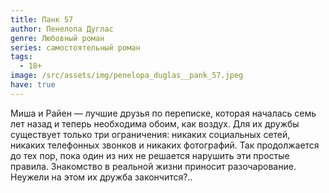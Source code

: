 ```yaml
---
title: Панк 57
author: Пенелопа Дуглас
genre: Любовный роман
series: самостоятельный роман
tags:
  - 18+
image: /src/assets/img/penelopa_duglas__pank_57.jpeg
have: true
---
```

Миша и Райен — лучшие друзья по переписке, которая началась семь лет назад и теперь необходима обоим, как воздух. Для их дружбы существует только три ограничения: никаких социальных сетей, никаких телефонных звонков и никаких фотографий. Так продолжается до тех пор, пока один из них не решается нарушить эти простые правила. Знакомство в реальной жизни приносит разочарование. Неужели на этом их дружба закончится?..
